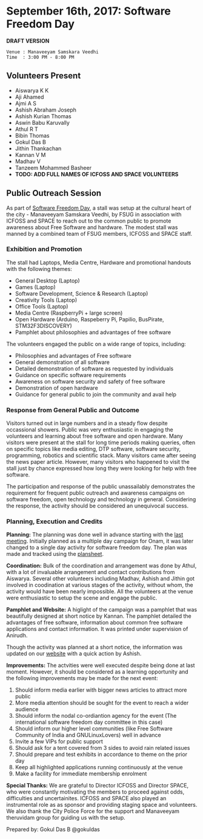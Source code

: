 September 16th, 2017: Software Freedom Day
==========================================

**DRAFT VERSION**

```
Venue : Manaveeyam Samskara Veedhi
Time  : 3:00 PM - 8:00 PM
```

## Volunteers Present
- Aiswarya K K
- Aji Ahamed
- Ajmi A S
- Ashish Abraham Joseph
- Ashish Kurian Thomas
- Aswin Babu Karuvally
- Athul R T
- Bibin Thomas
- Gokul Das B
- Jithin Thankachan
- Kannan V M
- Madhav V
- Tanzeem Mohammed Basheer
- **TODO: ADD FULL NAMES OF ICFOSS AND SPACE VOLUNTEERS** 

## Public Outreach Session 
As part of [Software Freedom Day](https://www.softwarefreedomday.org/), a stall
was setup at the cultural heart of the city - Manaveeyam Samskara Veedhi, by
FSUG in association with ICFOSS and SPACE to reach out to the common public to
promote awareness about Free Software and hardware. The modest stall was manned
by a combined team of FSUG members, ICFOSS and SPACE staff.

### Exhibition and Promotion
The stall had Laptops, Media Centre, Hardware and promotional handouts with the
following themes:

- General Desktop (Laptop)
- Games (Laptop)
- Software Development, Science & Research (Laptop)
- Creativity Tools (Laptop)
- Office Tools (Laptop)
- Media Centre (RaspberryPi + large screen)
- Open Hardware (Arduino, Raspeberry Pi, Papilio, BusPirate, STM32F3DISCOVERY)
- Pamphlet about philosophies and advantages of free software

The volunteers engaged the public on a wide range of topics, including:

- Philosophies and advantages of Free software
- General demonstration of all software
- Detailed demonstration of software as requested by individuals
- Guidance on specific software requirements
- Awareness on software security and safety of free software
- Demonstration of open hardware
- Guidance for general public to join the community and avail help

### Response from General Public and Outcome
Visitors turned out in large numbers and in a steady flow despite occassional
showers. Public was very enthusiastic in engaging the volunteers and learning
about free software and open hardware. Many visitors were present at the stall
for long time periods making queries, often on specific topics like media
editing, DTP software, software security, programming, robotics and scientific
stack. Many visitors came after seeing the news paper article. However, many
visitors who happened to visit the stall just by chance expressed how long they
were looking for help with free software.

The participation and response of the public unassailably demonstrates the
requirement for frequent public outreach and awareness campaigns on software
freedom, open technology and technology in general. Considering the response,
the activity should be considered an unequivocal success.

### Planning, Execution and Credits
**Planning:** The planning was done well in advance starting with the
[last meeting](proceedings/2017-08-27.md). Initially planned as a multiple day
campaign for Onam, it was later changed to a single day activity for software
freedom day. The plan was made and tracked using the
[plansheet](plansheets/2017-09-16.md).

**Coordination:** Bulk of the coordination and arrangement was done by Athul,
with a lot of invaluable arrangement and contact contributions from Aiswarya.
Several other volunteers including Madhav, Ashish and Jithin got involved in
coodination at various stages of the activity, without whom, the activity
would have been nearly impossible. All the volunteers at the venue were
enthusiastic to setup the scene and engage the public.

**Pamphlet and Website:** A higlight of the campaign was a pamphlet that was
beautifully designed at short notice by Kannan. The pamphlet detailed the
advantages of free software, information about common free software
applications and contact information. It was printed under supervision of
Anirudh.

Though the activity was planned at a short notice, the information was updated
on our [website](https://tvm.fsug.in/index.html) with a quick action by Ashish.

**Improvements:** The actvities were well executed despite being done at last
moment. However, it should be considered as a learning opportunity and the
following improvements may be made for the next event:

1. Should inform media earlier with bigger news articles to attract more public
2. More media attention should be sought for the event to reach a wider audience
3. Should inform the nodal co-ordiantion agency for the event
(The international software freedom day committee in this case)
4. Should inform our higher level communities (like Free Software Community of
India and GNULinuxLovers) well in advance
5. Invite a few VIPs for public support
6. Should ask for a tent covered from 3 sides to avoid rain related issues
7. Should prepare and test exhibits in accordance to theme on the prior day
8. Keep all highlighted applications running continuously at the venue
9. Make a facility for immediate membership enrolment 

**Special Thanks:** We are grateful to Director ICFOSS and Director SPACE, who
were constantly motivating the members to proceed against odds, difficulties and
uncertainites. ICFOSS and SPACE also played an instrumental role as as sponsor
and providing staging space and volunteers. We also thank the City Police Force
for the support and Manaveeyam theruvidam group for guiding us with the setup.

Prepared by: Gokul Das B @gokuldas
